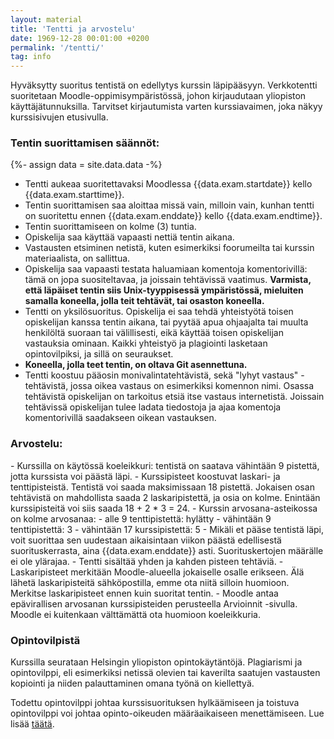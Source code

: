 ```yaml
---
layout: material
title: 'Tentti ja arvostelu'
date: 1969-12-28 00:01:00 +0200
permalink: '/tentti/'
tag: info
---
```


Hyväksytty suoritus tentistä on edellytys kurssin läpipääsyyn. Verkkotentti suoritetaan Moodle-oppimisympäristössä, johon kirjaudutaan yliopiston käyttäjätunnuksilla. Tarvitset kirjautumista varten kurssiavaimen, joka näkyy kurssisivujen etusivulla.

<h3>Tentin suorittamisen säännöt:</h3>

{%- assign data = site.data.data -%}
- Tentti aukeaa suoritettavaksi Moodlessa {{data.exam.startdate}} kello {{data.exam.starttime}}.
- Tentin suorittamisen saa aloittaa missä vain, milloin vain, kunhan tentti on suoritettu ennen {{data.exam.enddate}} kello {{data.exam.endtime}}.
- Tentin suorittamiseen on kolme (3) tuntia.
- Opiskelija saa käyttää vapaasti nettiä tentin aikana.
- Vastausten etsiminen netistä, kuten esimerkiksi foorumeilta tai kurssin materiaalista, on sallittua.
- Opiskelija saa vapaasti testata haluamiaan komentoja komentorivillä: tämä on jopa suositeltavaa, ja joissain tehtävissä vaatimus. <strong>Varmista, että läpäiset tentin siis Unix-tyyppisessä ympäristössä, mieluiten samalla koneella, jolla teit tehtävät, tai osaston koneella.</strong>
- Tentti on yksilösuoritus. Opiskelija ei saa tehdä yhteistyötä toisen opiskelijan kanssa tentin aikana, tai pyytää apua ohjaajalta tai muulta henkilöltä suoraan tai välillisesti, eikä käyttää toisen opiskelijan vastauksia ominaan. Kaikki yhteistyö ja plagiointi lasketaan opintovilpiksi, ja sillä on seuraukset.
- <strong>Koneella, jolla teet tentin, on oltava Git asennettuna.</strong>
- Tentti koostuu pääosin monivalintatehtävistä, sekä "lyhyt vastaus" -tehtävistä, jossa oikea vastaus on esimerkiksi komennon nimi. Osassa tehtävistä opiskelijan on tarkoitus etsiä itse vastaus internetistä. Joissain tehtävissä opiskelijan tulee ladata tiedostoja ja ajaa komentoja komentorivillä saadakseen oikean vastauksen.

<h3>Arvostelu:</h3>
- Kurssilla on käytössä koeleikkuri: tentistä on saatava vähintään 9 pistettä, jotta kurssista voi päästä läpi.
- Kurssipisteet koostuvat laskari- ja tenttipisteistä. Tentistä voi saada maksimissaan 18 pistettä. Jokaisen osan tehtävistä on mahdollista saada 2 laskaripistettä, ja osia on kolme. Enintään kurssipisteitä voi siis saada 18 + 2 * 3 = 24.
- Kurssin arvosana-asteikossa on kolme arvosanaa:
  - alle 9 tenttipistettä: hylätty
  - vähintään 9 tenttipistettä: 3
  - vähintään 17 kurssipistettä: 5
- Mikäli et pääse tentistä läpi, voit suorittaa sen uudestaan aikaisintaan viikon päästä edellisestä suorituskerrasta, aina {{data.exam.enddate}} asti. Suorituskertojen määrälle ei ole ylärajaa.
- Tentti sisältää yhden ja kahden pisteen tehtäviä.
- Laskaripisteet merkitään Moodle-alueella jokaiselle osalle erikseen. Älä lähetä laskaripisteitä sähköpostilla, emme ota niitä silloin huomioon. Merkitse laskaripisteet ennen kuin suoritat tentin.
- Moodle antaa epävirallisen arvosanan kurssipisteiden perusteella Arvioinnit -sivulla. Moodle ei kuitenkaan välttämättä ota huomioon koeleikkuria.

<h3> Opintovilpistä</h3>
Kurssilla seurataan Helsingin yliopiston opintokäytäntöjä. Plagiarismi ja opintovilppi, eli esimerkiksi netissä olevien tai kaverilta saatujen vastausten kopiointi ja niiden palauttaminen omana työnä on kiellettyä.

Todettu opintovilppi johtaa kurssisuorituksen hylkäämiseen ja toistuva opintovilppi voi johtaa opinto-oikeuden määräaikaiseen menettämiseen. Lue lisää [täätä](http://blogs.helsinki.fi/alakopsaa/opiskelijalle/).
